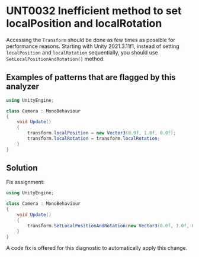 # UNT0032 Inefficient method to set localPosition and localRotation 

Accessing the `Transform` should be done as few times as possible for performance reasons. Starting with Unity 2021.3.11f1, instead of setting `localPosition` and `localRotation` sequentially, you should use `SetLocalPositionAndRotation()` method.

## Examples of patterns that are flagged by this analyzer

```csharp
using UnityEngine;

class Camera : MonoBehaviour
{
    void Update()
    {
        transform.localPosition = new Vector3(0.0f, 1.0f, 0.0f);
        transform.localRotation = transform.localRotation;
    }
}
```

## Solution

Fix assignment:

```csharp
using UnityEngine;

class Camera : MonoBehaviour
{
    void Update()
    {
        transform.SetLocalPositionAndRotation(new Vector3(0.0f, 1.0f, 0.0f), transform.localRotation);
    }
}
```

A code fix is offered for this diagnostic to automatically apply this change.
